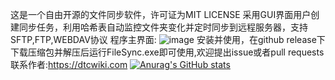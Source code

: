 这是一个自由开源的文件同步软件，许可证为MIT LICENSE
采用GUI界面用户创建同步任务，利用哈希表自动监控文件夹变化并定时同步到远程服务器，支持SFTP,FTP,WEBDAV协议
程序主界面:
![image](https://github.com/user-attachments/assets/c17a08ed-9dc3-4ff1-84a1-0a433a6e7e33)
安装并使用，在github release下下载压缩包并解压后运行FileSync.exe即可使用,欢迎提出issue或者pull requests
联系作者:https://dtcwiki.com
[![Anurag's GitHub stats](https://github-readme-stats.vercel.app/api?username=dtcwiki)](https://github.com/anuraghazra/github-readme-stats)
